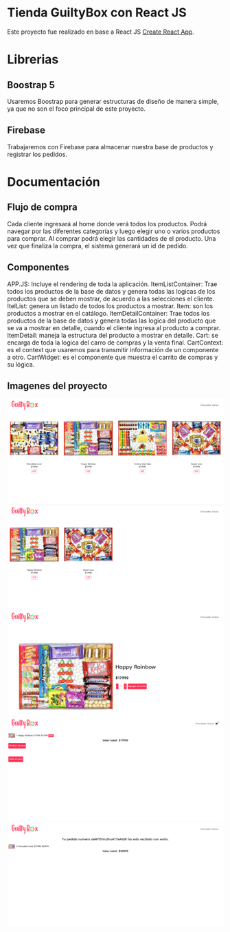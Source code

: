 # Tienda GuiltyBox con React JS

Este proyecto fue realizado en base a React JS [Create React App](https://github.com/facebook/create-react-app).

# Librerias

## Boostrap 5

Usaremos Boostrap para generar estructuras de diseño de manera simple, ya que no son el foco principal de este proyecto.

## Firebase

Trabajaremos con Firebase para almacenar nuestra base de productos y registrar los pedidos.

# Documentación

## Flujo de compra
Cada cliente ingresará al home donde verá todos los productos. Podrá navegar por las diferentes categorías y luego elegir uno o varios productos para comprar. Al comprar podrá elegir las cantidades de el producto. Una vez que finaliza la compra, el sistema generará un id de pedido.

## Componentes

APP.JS: Incluye el rendering de toda la aplicación.
ItemListContainer: Trae todos los productos de la base de datos y genera todas las logicas de los productos que se deben mostrar, de acuerdo a las selecciones el cliente.
ItelList: genera un listado de todos los productos a mostrar.
Item: son los productos a mostrar en el catálogo.
ItemDetailContainer: Trae todos los productos de la base de datos y genera todas las logica del producto que se va a mostrar en detalle, cuando el cliente ingresa al producto a comprar.
ItemDetail: maneja la estructura del producto a mostrar en detalle.
Cart: se encarga de toda la logica del carro de compras y la venta final.
CartContext: es el context que usaremos para transmitir información de un componente a otro.
CartWidget: es el componente que muestra el carrito de compras y su lógica.

## Imagenes del proyecto

![plot](./public/media/app1.png)
![plot](./public/media/app2.png)
![plot](./public/media/app3.png)
![plot](./public/media/app4.png)
![plot](./public/media/app5.png)

